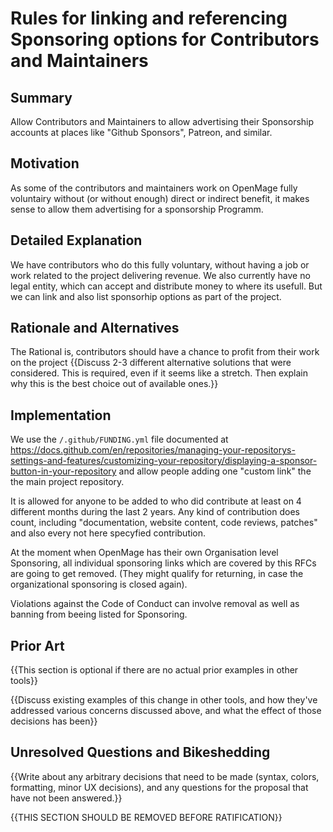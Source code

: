 # Rules for linking and referencing Sponsoring options for Contributors and Maintainers

## Summary

Allow Contributors and Maintainers to allow advertising their Sponsorship accounts at places like "Github Sponsors", Patreon, and similar.



## Motivation

As some of the contributors and maintainers work on OpenMage fully voluntairy without (or without enough) direct or indirect benefit, it makes sense to allow them advertising for a sponsorship Programm.

## Detailed Explanation

We have contributors who do this fully voluntary, without having a job or work related to the project delivering revenue.
We also currently have no legal entity, which can accept and distribute money to where its usefull.
But we can link and also list sponsorhip options as part of the project.

## Rationale and Alternatives

The Rational is, contributors should have a chance to profit from their work on the project
{{Discuss 2-3 different alternative solutions that were considered. This is required, even if it seems like a stretch. Then explain why this is the best choice out of available ones.}}

## Implementation

We use the `/.github/FUNDING.yml` file documented at https://docs.github.com/en/repositories/managing-your-repositorys-settings-and-features/customizing-your-repository/displaying-a-sponsor-button-in-your-repository and allow people adding one "custom link" the the main project repository.

It is allowed for anyone to be added to who did contribute at least on 4 different months during the last 2 years.
Any kind of contribution does count, including "documentation, website content, code reviews, patches" and also every not here specyfied contribution. 


At the moment when OpenMage has their own Organisation level Sponsoring, all individual sponsoring links which are covered by this RFCs are going to get removed. (They might qualify for returning, in case the organizational sponsoring is closed again).

Violations against the Code of Conduct can involve removal as well as banning from beeing listed for Sponsoring.

## Prior Art

{{This section is optional if there are no actual prior examples in other tools}}

{{Discuss existing examples of this change in other tools, and how they've addressed various concerns discussed above, and what the effect of those decisions has been}}

## Unresolved Questions and Bikeshedding

{{Write about any arbitrary decisions that need to be made (syntax, colors, formatting, minor UX decisions), and any questions for the proposal that have not been answered.}}

{{THIS SECTION SHOULD BE REMOVED BEFORE RATIFICATION}}
